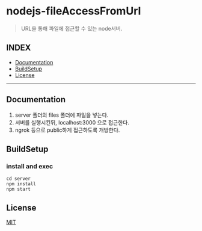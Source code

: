 # nodejs-fileAccessFromUrl

> URL을 통해 파일에 접근할 수 있는 node서버. 

## INDEX
- [Documentation](#Documentation)
- [BuildSetup](#BuildSetup)
- [License](#Develop)
---

## Documentation
1. server 폴더의 files 폴더에 파일을 넣는다.
2. 서버를 실행시킨뒤, localhost:3000 으로 접근한다.
3. ngrok 등으로 public하게 접근하도록 개방한다.

## BuildSetup
### install and exec
```
cd server
npm install
npm start
```

## License
[MIT](https://github.com/creativetimofficial/vue-paper-dashboard/blob/master/LICENSE.md)
